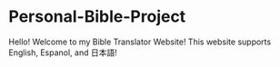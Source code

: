 # Personal-Bible-Project
Hello! Welcome to my Bible Translator Website! This website supports English, Espanol, and 日本語!
